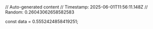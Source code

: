 // Auto-generated content
// Timestamp: 2025-06-01T11:56:11.148Z
// Random: 0.26043062658582583

const data = 0.5552424858419251;